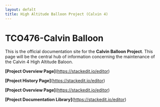 ```yaml
---
layout: defalt
title: High Altitude Balloon Project (Calvin 4)
---
```


# TCO476-Calvin Balloon

This is the official documentation site for the **Calvin Balloon Project**. This page will be the central hub of information concerning the maintenance of the Calvin 4 High Altitude Baloon.

**[Project Overview Page]**(https://stackedit.io/editor)

**[Project History Page]**(https://stackedit.io/editor)

**[Project Overview Page]**(https://stackedit.io/editor)

**[Project Documentation Library]**(https://stackedit.io/editor)
